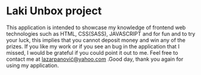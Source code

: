 # Laki Unbox project

This application is intended to showcase my knowledge of frontend web technologies such as HTML, CSS(SASS), JAVASCRIPT and for fun and to try your luck, this implies that you cannot deposit money and win any of the prizes. If you like my work or if you see an bug in the application that I missed, I would be grateful if you could point it out to me. Feel free to contact me at lazarpanović@yahoo.com .Good day, thank you again for using my application.